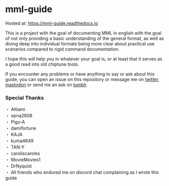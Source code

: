 # mml-guide

Hosted at: https://mml-guide.readthedocs.io

This is a project with the goal of documenting MML in english with the goal of not only providing a basic understanding of the general format, as well as diving deep into individual formats being more clear about practical use scenarios compared to rigid command documentation.

I hope this will help you in whatever your goal is, or at least that it serves as a good read into old chiptune tools.

If you encounter any problems or have anything to say or ask about this guide, you can open an issue on this repository or message me on [twitter](https://www.twitter.com/pedipanol), [mastodon](https://mastodon.social/@pedipanol) or send me an ask on [tumblr](https://www.tumblr.com/pedipanol).

### Special Thanks
 ・ Altiami  
 ・ opna2608  
 ・ Pigu-A  
 ・ damifortune  
 ・ KAJA  
 ・ kuma4649  
 ・ TAN-Y  
 ・ caroliscaroles   
 ・ MovieMovies1  
 ・ DrNyquist  
 ・ All friends who endured me on discord chat complaining as I wrote this guide
